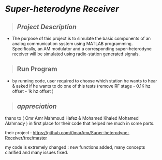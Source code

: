 # _**Super-heterodyne Receiver**_
> ## _Project Description_
   * The purpose of this project is to simulate the basic components of an analog communication system using
    MATLAB programming. Specifically, an AM modulator and a corresponding super-heterodyne receiver
    will be simulated using radio-station generated signals.

> ## __Run Program__
   * by running code, user required to choose which station he wants to hear & asked if he wants to do one of this tests (remove RF stage - 0.1K hz offset - 1k hz offset )

> ## _appreciation_
thanx to ( Omr Amr Mahmoud Hafez & Mohamed Khaled Mohamed Alahmady ) in first place for their code that helped me much in some parts.

their project :  https://github.com/0marAmr/Super-heterodyne-Receiver/tree/master

my code is extremely changed : new functions added, many concepts clarified and many issues fixed.

